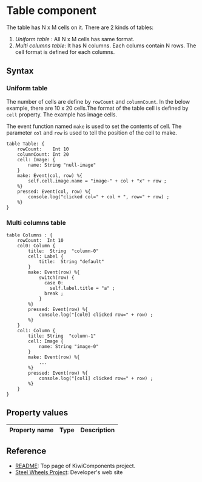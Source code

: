 # Table component
The table has N x M cells on it. 
There are 2 kinds of tables:

1. *Uniform table* : All N x M cells has same format. 
2. *Multi columns  table*: It has N columns. Each colums contain N rows. The cell format is defined for each columns.

## Syntax

### Uniform table
The number of cells are define by `rowCount` and `columnCount`.
In the below example, there are 10 x 20 cells.The format of the table cell is defined by `cell` property. The example has image cells.

The event function named `make` is used to set the contents of cell. The parameter `col` and `row` is used to tell the position of the cell to make.
````
table Table: {
    rowCount:    Int 10
    columnCount: Int 20
    cell: Image: {
        name: String "null-image"
    }
    make: Event(col, row) %{
        self.cell.image.name = "image-" + col + "x" + row ;
    %}
    pressed: Event(col, row) %{
        console.log("clicked col=" + col + ", row=" + row) ;
    %}
}
````

### Multi columns table
````
table Columns : {
    rowCount:  Int 10
    col0: Column {
        title:  String  "column-0"
        cell: Label {
            title:  String "default"
        }
        make: Event(row) %{
            switch(row) {
              case 0:
                self.label.title = "a" ;
              break ;
            }
        %}
        pressed: Event(row) %{
            console.log("[col0] clicked row=" + row) ;
        %}
    }
    col1: Column {
        title: String  "column-1"
        cell: Image {
            name: String "image-0"
        }
        make: Event(row) %{
            ...
        %}
        pressed: Event(row) %{
            console.log("[col1] clicked row=" + row) ;
        %}
    }
}

````

## Property values
|Property name  |Type   |Description        |
|:--            |:--    |:--                | 


## Reference
* [README](https://github.com/steelwheels/KiwiCompnents): Top page of KiwiComponents project.
* [Steel Wheels Project](https://steelwheels.github.io): Developer's web site
